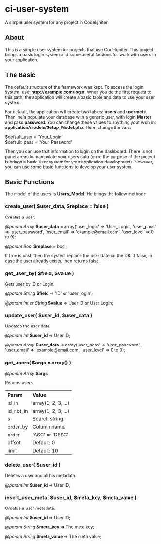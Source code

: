 # ci-user-system
A simple user system for any project in CodeIgniter.

<h2>About</h2>

<p>This is a simple user system for projects that use CodeIgniter. This project brings a basic login system and some useful fuctions for work with users in your application.</p>

<h2>The Basic</h2>

<p>The default structure of the framework was kept. To access the login system, use: <strong>http://example.com/login</strong>. When you do the first request to this path, the application will create a basic table and data to use your user system.</p>

<p>For default, the application will create two tables: <strong>users</strong> and <strong>usermeta</strong>. Then, he's populate your database with a generic user, with login <strong>Master</strong> and pass <strong>password</strong>. You can change these values to anything yout wish in: <strong>application/models/Setup_Model.php</strong>. Here, change the vars:</p>

<p>$default_user = 'Your_Login'<br>
$default_pass = 'Your_Password'</p>

<p>Then you can use that information to login on the dashboard. There is not panel areas to manipulate your users data (once the purpose of the project is brings a basic user system for your application development). However, you can use some basic functions to develop your user system.</p>

<h2>Basic Functions</h2>

<p>The model of the users is <strong>Users_Model</strong>. He brings the follow methods:</p>

<h3>create_user( $user_data, $replace = false )</h3>

<p>Creates a user.</p>

<p><em>@param Array</em> <strong>$user_data</strong> = array('user_login' => 'User_Login', 'user_pass' => 'user_password', 'user_email' => 'example@email.com', 'user_level' => 0 to 9);</p>

<p><em>@param Bool</em> <strong>$replace</strong> = bool;</p>

<p>If true is past, then the system replace the user date on the DB. If false, in case the user already exists, then returns false.</p>

<h3>get_user_by( $field, $value )</h3>

<p>Gets user by ID or Login.</p>

<p><em>@param String</em> <strong>$field</strong> => 'ID' or 'user_login';</p>

<p><em>@param Int or String</em> <strong>$value</strong> => User ID or User Login;</p>

<h3>update_user( $user_id, $user_data )</h3>

<p>Updates the user data.</p>

<p><em>@param Int</em> <strong>$user_id</strong> => User ID;</p>

<p><em>@param Array</em> <strong>$user_data</strong> => array('user_pass' => 'user_password', 'user_email' => 'example@email.com', 'user_level' => 0 to 9);</p>

<h3>get_users( $args = array() )</h3>

<p><em>@param Array</em> <strong>$args</strong></p>

<p>Returns users.</p>

<table>
  <thead style="text-align:left;">
    <tr>
      <th>Param</th>
      <th>Value</th>
    </tr>
  </thead>
  <tbody>
    <tr>
      <td>id_in</td>
      <td>array(1, 2, 3, ...)</td>
    </tr>
    <tr>
      <td>id_not_in</td>
      <td>array(1, 2, 3, ...)</td>
    </tr>
    <tr>
      <td>s</td>
      <td>Search string.</td>
    </tr>
    <tr>
      <td>order_by</td>
      <td>Column name.</td>
    </tr>
    <tr>
      <td>order</td>
      <td>'ASC' or 'DESC'</td>
    </tr>
    <tr>
      <td>offset</td>
      <td>Default: 0</td>
    </tr>
    <tr>
      <td>limit</td>
      <td>Default: 10</td>
    </tr>
  </tbody>
</table>

<h3>delete_user( $user_id )</h3>

<p>Deletes a user and all his metadata.</p>

<p><em>@param Int</em> <strong>$user_id</strong> => User ID;</p>

<h3>insert_user_meta( $user_id, $meta_key, $meta_value )</h3>

<p>Creates a user metadata.</p>

<p><em>@param Int</em> <strong>$user_id</strong> => User ID;</p>

<p><em>@param String</em> <strong>$meta_key</strong> => The meta key;</p>

<p><em>@param String</em> <strong>$meta_value</strong> => The meta value;</p>
